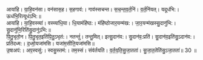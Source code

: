 

  
आया॑हि। या॒हि॒वन॑सा। वन॑सास॒ह। स॒हगाव॑:। गाव॑स्सचन्त। स॒च॒न्त॒व॒र्त॒निं। व॒र्त॒निंयत्। यदूध॑भि:। ऊध॑भि॒रित्यूध॑ऽभि:॥  
आया॑हि। या॒हि॒वस्व्या॑। वस्व्या॑धि॒या। धि॒यामंहि॑ष्ठ:। मंहि॑ष्ठोजार॒यन्म॑ख:। जा॒र॒यन्म॑खस्सु॒दानु॑भि:। सु॒दानु॑भि॒रिति॑सु॒दानु॑ऽभि:॥  
पि॒तु॒भृतो॒न। पि॒तु॒भृत॒इति॑पि॒तु॒ऽभृत॑:। नतन्तुं॑। तन्तु॒मित्। इत्सु॒दान॑व:। सु॒दान॑व॒:प्रति॑। सु॒दान॑व॒इति॑सु॒ऽदान॑व:। प्रति॑दध्म:। द॒ध्मो॒यजा॑मसि। यजा॑म॒सीति॒यजा॑मसि॥  
उ॒षाअप॑:। अप॒स्वसु॑:। स्वसु॒स्तम॑:। तम॒स्सं। संव॑र्तयति। व॒र्त॒य॒ति॒सु॒जा॒तता॑। सु॒जा॒त॒तेति॑सु॒ऽजा॒तता॑॥ 30 ॥  

